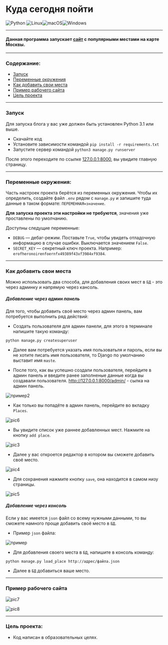 # Куда сегодня пойти
![Python](https://img.shields.io/badge/python-3670A0?style=for-the-badge&logo=python&logoColor=ffdd54)
![Linux](https://img.shields.io/badge/Linux-FCC624?style=for-the-badge&logo=linux&logoColor=black)![macOS](https://img.shields.io/badge/mac%20os-000000?style=for-the-badge&logo=macos&logoColor=F0F0F0)![Windows](https://img.shields.io/badge/Windows-0078D6?style=for-the-badge&logo=windows&logoColor=white)

___
#### Данная программа запускает [сайт](http://artem228gkrut.pythonanywhere.com/) с популярными местами на карте Москвы.
___
### Содержание:
* [Запуск](https://github.com/Artuom4ik/where_to_go#%D0%B7%D0%B0%D0%BF%D1%83%D1%81%D0%BA)
* [Переменные окружения](https://github.com/Artuom4ik/where_to_go#%D0%BF%D0%B5%D1%80%D0%B5%D0%BC%D0%B5%D0%BD%D0%BD%D1%8B%D0%B5-%D0%BE%D0%BA%D1%80%D1%83%D0%B6%D0%B5%D0%BD%D0%B8%D1%8F)
* [Как добавить свои места](https://github.com/Artuom4ik/where_to_go#%D0%BA%D0%B0%D0%BA-%D0%B4%D0%BE%D0%B1%D0%B0%D0%B2%D0%B8%D1%82%D1%8C-%D1%81%D0%B2%D0%BE%D0%B8-%D0%BC%D0%B5%D1%81%D1%82%D0%B0)
* [Пример рабочего сайта](https://github.com/Artuom4ik/where_to_go#%D0%BF%D1%80%D0%B8%D0%BC%D0%B5%D1%80-%D1%80%D0%B0%D0%B1%D0%BE%D1%87%D0%B5%D0%B3%D0%BE-%D1%81%D0%B0%D0%B9%D1%82%D0%B0)
* [Цель проекта](https://github.com/Artuom4ik/where_to_go#%D1%86%D0%B5%D0%BB%D1%8C-%D0%BF%D1%80%D0%BE%D0%B5%D0%BA%D1%82%D0%B0)
___
### Запуск

Для запуска блога у вас уже должен быть установлен Python 3.1 или выше.

- Скачайте код
- Установите зависимости командой `pip install -r requirements.txt`
- Запустите сервер командой `python3 manage.py runserver`

После этого переходите по ссылке [127.0.0.1:8000](http://127.0.0.1:8000), вы увидите главную страницу.
___
### Переменные окружения:

Часть настроек проекта берётся из переменных окружения. Чтобы их определить, создайте файл `.env` рядом с `manage.py` и запишите туда данные в таком формате: `ПЕРЕМЕННАЯ=значение`.

**Для запуска проекта эти настройки не требуются**, значения уже проставлены по умолчанию.

Доступны следущие переменные:
- `DEBUG` — дебаг-режим. Поставьте `True`, чтобы увидеть отладочную информацию в случае ошибки. Выключается значением `False`.
- `SECRET_KEY` — секретный ключ проекта. Например: `erofheronoirenfoernfx49389f43xf3984xf9384`.
___
### Как добавить свои места

Можно использовать два способа, для добавления своих мест в `БД` - это через админку и напрямую через кансоль.

##### Добавление через админ панель

Для того, чтобы добавить своё место через админ панель, вам потребуется выполнить ряд действий:
 
* Создать пользователя для админ панели, для этого в терминале напишите такую команду:

```
python manage.py createsuperuser
```

* Далее вам потребуется указать имя пользоватьля и пароль, если вы не хотите писать имя пользователя, то Django по умолчанию выставит имя `maste`.

* После того, как вы успешно создали пользователя, перейдите в админ панель и введите ранее заполненые данные когда вы создавали пользователя. http://127.0.0.1:8000/admin/ - сылка на админ панель.

![пример2](picture/Пример2.png)

* Как только вы попадёте в админ панель, перейдите во вкладку `Places`. 

![pic6](picture/Пример6.png)

* Вы увидите список уже раннее добавленных мест. Нажмите на кнопку `add place`.

![pic3](picture/Пример3.png)

* Далее у вас откроется редактор в котором вы сможете добавить своё место.

![pic4](picture/Пример4.png)

* Для сохранения нажмите кнопку `save`, она находится в самом низу страницы.

![pic5](picture/Пример5.png)

##### Добавление через консоль

Если у вас имеется `json` файл со всему нужными данными, то вы сможете намного проще добавить своё место в `БД`.

* Пример `json` файла:

![пример](picture/Пример.png)

* Для добавления своего места в `БД`, напишите в консоль команду:

```
python manage.py load_place http://адрес/файла.json
```

* Далее в `БД` добавиться ваше место.

___
### Пример рабочего сайта

![pic7](picture/Пример7.png)

![pic8](picture/Пример8.png)
___
### Цель проекта:
* Код написан в образовательных целях.

